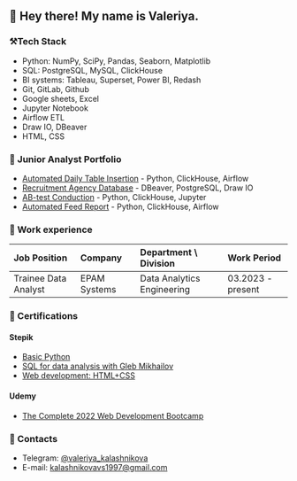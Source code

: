 ## 👋 Hey there! My name is Valeriya. 

<!---->

### ⚒️Tech Stack
- Python: NumPy, SciPy, Pandas, Seaborn, Matplotlib 
- SQL: PostgreSQL, MySQL, ClickHouse
- BI systems: Tableau, Superset, Power BI, Redash
- Git, GitLab, Github
- Google sheets, Excel
- Jupyter Notebook
- Airflow ETL
- Draw IO, DBeaver
- HTML, CSS

<!--### 👩🏻‍💻 Projects-->

### 📁 Junior Analyst Portfolio
  
  - [Automated Daily Table Insertion](https://github.com/val-ks/DAG_daily_table_insertion) - Python, ClickHouse, Airflow
  - [Recruitment Agency Database](https://github.com/val-ks/recruitment_agency_database) - DBeaver, PostgreSQL, Draw IO
  - [AB-test Conduction](https://github.com/val-ks/AB-test) - Python, ClickHouse, Jupyter
  - [Automated Feed Report](https://github.com/val-ks/feed_report) - Python, ClickHouse, Airflow

### 👔 Work experience

| Job Position         | Company          | Department \ Division       | Work Period       |
|:---------------------|:-----------------|:----------------------------|:------------------|
| Trainee Data Analyst | EPAM Systems          | Data Analytics Engineering | 03.2023 - present |

### 📜 Certifications

#### Stepik
- [Basic Python](https://stepik.org/cert/1551586)
- [SQL for data analysis with Gleb Mikhailov](https://stepik.org/cert/2067372)
- [Web development: HTML+CSS](https://stepik.org/cert/910729)

#### Udemy 
- [The Complete 2022 Web Development Bootcamp](https://www.udemy.com/certificate/UC-0a1ccb32-8475-4423-b499-4933f8eb35e1/)

### 💬 Contacts
- Telegram: [@valeriya_kalashnikova](https://t.me/valeriya_kalashnikova)
- E-mail: [kalashnikovavs1997@gmail.com](mailto:kalashnikovavs1997@gmail.com)


